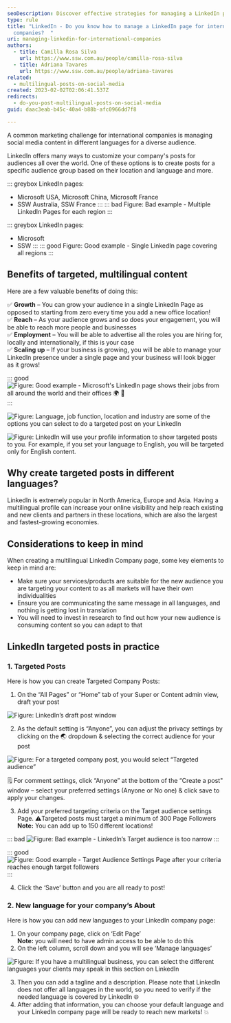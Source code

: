 ```yaml
---
seoDescription: Discover effective strategies for managing a LinkedIn page for international companies, including how to create targeted multilingual posts and expand your global reach.
type: rule
title: "LinkedIn - Do you know how to manage a LinkedIn page for international
  companies?  "
uri: managing-linkedin-for-international-companies
authors:
  - title: Camilla Rosa Silva
    url: https://www.ssw.com.au/people/camilla-rosa-silva
  - title: Adriana Tavares
    url: https://www.ssw.com.au/people/adriana-tavares
related:
  - multilingual-posts-on-social-media
created: 2023-02-02T02:06:41.537Z
redirects:
  - do-you-post-multilingual-posts-on-social-media
guid: daac3eab-b45c-40a4-b88b-afc0966dd7f8

---
```


A common marketing challenge for international companies is managing social media content in different languages for a diverse audience.

LinkedIn offers many ways to customize your company's posts for audiences all over the world. One of these options is to create posts for a specific audience group based on their location and language and more.

<!--endintro-->

::: greybox
LinkedIn pages:

* Microsoft USA, Microsoft China, Microsoft France
* SSW Australia, SSW France
:::
::: bad
Figure: Bad example - Multiple LinkedIn Pages for each region
:::  

::: greybox
LinkedIn pages:

* Microsoft
* SSW
:::
::: good
Figure: Good example - Single LinkedIn page covering all regions
:::

## Benefits of targeted, multilingual content

Here are a few valuable benefits of doing this:

✅ **Growth** – You can grow your audience in a single LinkedIn Page as opposed to starting from zero every time you add a new office location! <br>
✅ **Reach** – As your audience grows and so does your engagement, you will be able to reach more people and businesses <br>
✅ **Employment** – You will be able to advertise all the roles you are hiring for, locally and internationally, if this is your case <br>
✅ **Scaling up** – If your business is growing, you will be able to manage your LinkedIn presence under a single page and your business will look bigger as it grows!

::: good
![Figure: Good example - Microsoft's LinkedIn page shows their jobs from all around the world and their offices 🌍 🏢](microsoft-jobs-on-linkedin-international.png)
:::

![Figure: Language, job function, location and industry are some of the options you can select to do a targeted post on your LinkedIn](targetting-options-available-linkedin.png)

![Figure: LinkedIn will use your profile information to show targeted posts to you. For example, if you set your language to English, you will be targeted only for English content.](picture1-language.jpg)

## Why create targeted posts in different languages?

LinkedIn is extremely popular in North America, Europe and Asia. Having a multilingual profile can increase your online visibility and help reach existing and new clients and partners in these locations, which are also the largest and fastest-growing economies.  

## Considerations to keep in mind

When creating a multilingual LinkedIn Company page, some key elements to keep in mind are:

* Make sure your services/products are suitable for the new audience you are targeting your content to as all markets will have their own individualities
* Ensure you are communicating the same message in all languages, and nothing is getting lost in translation
* You will need to invest in research to find out how your new audience is consuming content so you can adapt to that

## LinkedIn targeted posts in practice

### 1. Targeted Posts

Here is how you can create Targeted Company Posts:

1. On the “All Pages” or “Home” tab of your Super or Content admin view, draft your post  

  ![Figure: LinkedIn’s draft post window](linkedin-post-how-to.png)

2. As the default setting is “Anyone”, you can adjust the privacy settings by clicking on the 🌏 dropdown & selecting the correct audience for your post

  ![Figure: For a targeted company post, you would select “Targeted audience”](linkedin-targeted-post-how-to.png)

  🗒️ For comment settings, click “Anyone” at the bottom of the “Create a post" window – select your preferred settings (Anyone or No one) & click save to apply your changes.

3. Add your preferred targeting criteria on the Target audience settings Page. ⚠️Targeted posts must target a minimum of 300 Page Followers  
   **Note:** You can add up to 150 different locations!

::: bad
![Figure: Bad example - LinkedIn’s Target audience is too narrow](target-audience-settings-narrow-bad-example.png)
:::

::: good
![Figure: Good example - Target Audience Settings Page after your criteria reaches enough target followers](linkedin-targeted-post-good-example.png)
:::

4. Click the ‘Save’ button and you are all ready to post!

### 2. New language for your company’s About

Here is how you can add new languages to your LinkedIn company page:

1. On your company page, click on ‘Edit Page’  
   **Note:** you will need to have admin access to be able to do this
2. On the left column, scroll down and you will see ‘Manage languages’

  ![Figure: If you have a multilingual business, you can select the different languages your clients may speak in this section on LinkedIn](multilingual-pages-on-linkedin.png)

3. Then you can add a tagline and a description. Please note that LinkedIn does not offer all languages in the world, so you need to verify if the needed language is covered by LinkedIn 🌐
4. After adding that information, you can choose your default language and your LinkedIn company page will be ready to reach new markets! 💥
